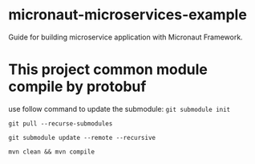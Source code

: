 # micronaut-microservices-example

Guide for building microservice application with Micronaut Framework.





# This project common module compile by protobuf

use follow command to update the submodule:
```git submodule init```

```git pull --recurse-submodules``` 

```git submodule update --remote --recursive ```

```mvn clean && mvn compile```
